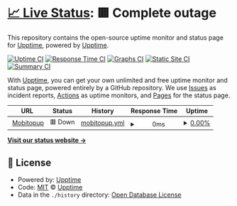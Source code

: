 # [📈 Live Status](https://upptime.github.io/upptime): <!--live status--> **🟥 Complete outage**

This repository contains the open-source uptime monitor and status page for [Upptime](https://upptime.js.org), powered by [Upptime](https://github.com/upptime/upptime).

[![Uptime CI](https://github.com/devtdq1701/upptime-nextify/workflows/Uptime%20CI/badge.svg)](https://github.com/devtdq1701/upptime-nextify/actions?query=workflow%3A%22Uptime+CI%22)
[![Response Time CI](https://github.com/devtdq1701/upptime-nextify/workflows/Response%20Time%20CI/badge.svg)](https://github.com/devtdq1701/upptime-nextify/actions?query=workflow%3A%22Response+Time+CI%22)
[![Graphs CI](https://github.com/devtdq1701/upptime-nextify/workflows/Graphs%20CI/badge.svg)](https://github.com/devtdq1701/upptime-nextify/actions?query=workflow%3A%22Graphs+CI%22)
[![Static Site CI](https://github.com/devtdq1701/upptime-nextify/workflows/Static%20Site%20CI/badge.svg)](https://github.com/devtdq1701/upptime-nextify/actions?query=workflow%3A%22Static+Site+CI%22)
[![Summary CI](https://github.com/devtdq1701/upptime-nextify/workflows/Summary%20CI/badge.svg)](https://github.com/devtdq1701/upptime-nextify/actions?query=workflow%3A%22Summary+CI%22)

With [Upptime](https://upptime.js.org), you can get your own unlimited and free uptime monitor and status page, powered entirely by a GitHub repository. We use [Issues](https://github.com/upptime/upptime/issues) as incident reports, [Actions](https://github.com/devtdq1701/upptime-nextify/actions) as uptime monitors, and [Pages](https://upptime.github.io/upptime) for the status page.

<!--start: status pages-->
<!-- This summary is generated by Upptime (https://github.com/upptime/upptime) -->
<!-- Do not edit this manually, your changes will be overwritten -->
<!-- prettier-ignore -->
| URL | Status | History | Response Time | Uptime |
| --- | ------ | ------- | ------------- | ------ |
| <img alt="" src="https://icons.duckduckgo.com/ip3/napcard.voz.tech.ico" height="13"> [Mobitopup](https://napcard.voz.tech) | 🟥 Down | [mobitopup.yml](https://github.com/devtdq1701/upptime-nextify/commits/HEAD/history/mobitopup.yml) | <details><summary><img alt="Response time graph" src="./graphs/mobitopup/response-time-week.png" height="20"> 0ms</summary><br><a href="https://devtdq1701.github.io/upptime-nextify/history/mobitopup"><img alt="Response time 4268" src="https://img.shields.io/endpoint?url=https%3A%2F%2Fraw.githubusercontent.com%2Fdevtdq1701%2Fupptime-nextify%2FHEAD%2Fapi%2Fmobitopup%2Fresponse-time.json"></a><br><a href="https://devtdq1701.github.io/upptime-nextify/history/mobitopup"><img alt="24-hour response time 0" src="https://img.shields.io/endpoint?url=https%3A%2F%2Fraw.githubusercontent.com%2Fdevtdq1701%2Fupptime-nextify%2FHEAD%2Fapi%2Fmobitopup%2Fresponse-time-day.json"></a><br><a href="https://devtdq1701.github.io/upptime-nextify/history/mobitopup"><img alt="7-day response time 0" src="https://img.shields.io/endpoint?url=https%3A%2F%2Fraw.githubusercontent.com%2Fdevtdq1701%2Fupptime-nextify%2FHEAD%2Fapi%2Fmobitopup%2Fresponse-time-week.json"></a><br><a href="https://devtdq1701.github.io/upptime-nextify/history/mobitopup"><img alt="30-day response time 0" src="https://img.shields.io/endpoint?url=https%3A%2F%2Fraw.githubusercontent.com%2Fdevtdq1701%2Fupptime-nextify%2FHEAD%2Fapi%2Fmobitopup%2Fresponse-time-month.json"></a><br><a href="https://devtdq1701.github.io/upptime-nextify/history/mobitopup"><img alt="1-year response time 4301" src="https://img.shields.io/endpoint?url=https%3A%2F%2Fraw.githubusercontent.com%2Fdevtdq1701%2Fupptime-nextify%2FHEAD%2Fapi%2Fmobitopup%2Fresponse-time-year.json"></a></details> | <details><summary><a href="https://devtdq1701.github.io/upptime-nextify/history/mobitopup">0.00%</a></summary><a href="https://devtdq1701.github.io/upptime-nextify/history/mobitopup"><img alt="All-time uptime 84.37%" src="https://img.shields.io/endpoint?url=https%3A%2F%2Fraw.githubusercontent.com%2Fdevtdq1701%2Fupptime-nextify%2FHEAD%2Fapi%2Fmobitopup%2Fuptime.json"></a><br><a href="https://devtdq1701.github.io/upptime-nextify/history/mobitopup"><img alt="24-hour uptime 0.00%" src="https://img.shields.io/endpoint?url=https%3A%2F%2Fraw.githubusercontent.com%2Fdevtdq1701%2Fupptime-nextify%2FHEAD%2Fapi%2Fmobitopup%2Fuptime-day.json"></a><br><a href="https://devtdq1701.github.io/upptime-nextify/history/mobitopup"><img alt="7-day uptime 0.00%" src="https://img.shields.io/endpoint?url=https%3A%2F%2Fraw.githubusercontent.com%2Fdevtdq1701%2Fupptime-nextify%2FHEAD%2Fapi%2Fmobitopup%2Fuptime-week.json"></a><br><a href="https://devtdq1701.github.io/upptime-nextify/history/mobitopup"><img alt="30-day uptime 1.38%" src="https://img.shields.io/endpoint?url=https%3A%2F%2Fraw.githubusercontent.com%2Fdevtdq1701%2Fupptime-nextify%2FHEAD%2Fapi%2Fmobitopup%2Fuptime-month.json"></a><br><a href="https://devtdq1701.github.io/upptime-nextify/history/mobitopup"><img alt="1-year uptime 76.76%" src="https://img.shields.io/endpoint?url=https%3A%2F%2Fraw.githubusercontent.com%2Fdevtdq1701%2Fupptime-nextify%2FHEAD%2Fapi%2Fmobitopup%2Fuptime-year.json"></a></details>

<!--end: status pages-->

[**Visit our status website →**](https://upptime.github.io/upptime)

## 📄 License

- Powered by: [Upptime](https://github.com/upptime/upptime)
- Code: [MIT](./LICENSE) © [Upptime](https://upptime.js.org)
- Data in the `./history` directory: [Open Database License](https://opendatacommons.org/licenses/odbl/1-0/)
